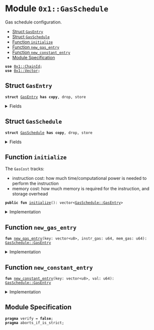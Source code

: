 
<a name="0x1_GasSchedule"></a>

# Module `0x1::GasSchedule`

Gas schedule configuration.


-  [Struct `GasEntry`](#0x1_GasSchedule_GasEntry)
-  [Struct `GasSchedule`](#0x1_GasSchedule_GasSchedule)
-  [Function `initialize`](#0x1_GasSchedule_initialize)
-  [Function `new_gas_entry`](#0x1_GasSchedule_new_gas_entry)
-  [Function `new_constant_entry`](#0x1_GasSchedule_new_constant_entry)
-  [Module Specification](#@Module_Specification_0)


<pre><code><b>use</b> <a href="ChainId.md#0x1_ChainId">0x1::ChainId</a>;
<b>use</b> <a href="Vector.md#0x1_Vector">0x1::Vector</a>;
</code></pre>



<a name="0x1_GasSchedule_GasEntry"></a>

## Struct `GasEntry`



<pre><code><b>struct</b> <a href="GasSchedule.md#0x1_GasSchedule_GasEntry">GasEntry</a> <b>has</b> <b>copy</b>, drop, store
</code></pre>



<details>
<summary>Fields</summary>


<dl>
<dt>
<code>key: vector&lt;u8&gt;</code>
</dt>
<dd>

</dd>
<dt>
<code>val: u64</code>
</dt>
<dd>

</dd>
</dl>


</details>

<a name="0x1_GasSchedule_GasSchedule"></a>

## Struct `GasSchedule`



<pre><code><b>struct</b> <a href="GasSchedule.md#0x1_GasSchedule">GasSchedule</a> <b>has</b> <b>copy</b>, drop, store
</code></pre>



<details>
<summary>Fields</summary>


<dl>
<dt>
<code>entries: vector&lt;<a href="GasSchedule.md#0x1_GasSchedule_GasEntry">GasSchedule::GasEntry</a>&gt;</code>
</dt>
<dd>

</dd>
</dl>


</details>

<a name="0x1_GasSchedule_initialize"></a>

## Function `initialize`

The  <code>GasCost</code> tracks:
- instruction cost: how much time/computational power is needed to perform the instruction
- memory cost: how much memory is required for the instruction, and storage overhead


<pre><code><b>public</b> <b>fun</b> <a href="GasSchedule.md#0x1_GasSchedule_initialize">initialize</a>(): vector&lt;<a href="GasSchedule.md#0x1_GasSchedule_GasEntry">GasSchedule::GasEntry</a>&gt;
</code></pre>



<details>
<summary>Implementation</summary>


<pre><code><b>public</b> <b>fun</b> <a href="GasSchedule.md#0x1_GasSchedule_initialize">initialize</a>(): vector&lt;<a href="GasSchedule.md#0x1_GasSchedule_GasEntry">GasEntry</a>&gt; {
    <b>let</b> table = <a href="Vector.md#0x1_Vector_empty">Vector::empty</a>();

    // instruction_schedule
    // POP
    <a href="Vector.md#0x1_Vector_push_back">Vector::push_back</a>(&<b>mut</b> table, <a href="GasSchedule.md#0x1_GasSchedule_new_gas_entry">new_gas_entry</a>(b"instr.pop", 1, 1));
    // RET
    <a href="Vector.md#0x1_Vector_push_back">Vector::push_back</a>(&<b>mut</b> table, <a href="GasSchedule.md#0x1_GasSchedule_new_gas_entry">new_gas_entry</a>(b"instr.ret", 638, 1));
    // BR_TRUE
    <a href="Vector.md#0x1_Vector_push_back">Vector::push_back</a>(&<b>mut</b> table, <a href="GasSchedule.md#0x1_GasSchedule_new_gas_entry">new_gas_entry</a>(b"instr.br_true", 1, 1));
    // BR_FALSE
    <a href="Vector.md#0x1_Vector_push_back">Vector::push_back</a>(&<b>mut</b> table, <a href="GasSchedule.md#0x1_GasSchedule_new_gas_entry">new_gas_entry</a>(b"instr.br_false", 1, 1));
    // BRANCH
    <a href="Vector.md#0x1_Vector_push_back">Vector::push_back</a>(&<b>mut</b> table, <a href="GasSchedule.md#0x1_GasSchedule_new_gas_entry">new_gas_entry</a>(b"instr.branch", 1, 1));
    // LD_U64
    <a href="Vector.md#0x1_Vector_push_back">Vector::push_back</a>(&<b>mut</b> table, <a href="GasSchedule.md#0x1_GasSchedule_new_gas_entry">new_gas_entry</a>(b"instr.ld_u64", 1, 1));
    // LD_CONST
    <a href="Vector.md#0x1_Vector_push_back">Vector::push_back</a>(&<b>mut</b> table, <a href="GasSchedule.md#0x1_GasSchedule_new_gas_entry">new_gas_entry</a>(b"instr.ld_const.per_byte", 1, 1));
    // LD_TRUE
    <a href="Vector.md#0x1_Vector_push_back">Vector::push_back</a>(&<b>mut</b> table, <a href="GasSchedule.md#0x1_GasSchedule_new_gas_entry">new_gas_entry</a>(b"instr.ld_true", 1, 1));
    // LD_FALSE
    <a href="Vector.md#0x1_Vector_push_back">Vector::push_back</a>(&<b>mut</b> table, <a href="GasSchedule.md#0x1_GasSchedule_new_gas_entry">new_gas_entry</a>(b"instr.ld_false", 1, 1));
    // COPY_LOC
    <a href="Vector.md#0x1_Vector_push_back">Vector::push_back</a>(&<b>mut</b> table, <a href="GasSchedule.md#0x1_GasSchedule_new_gas_entry">new_gas_entry</a>(b"instr.copy_loc.per_abs_mem_unit", 1, 1));
    // MOVE_LOC
    <a href="Vector.md#0x1_Vector_push_back">Vector::push_back</a>(&<b>mut</b> table, <a href="GasSchedule.md#0x1_GasSchedule_new_gas_entry">new_gas_entry</a>(b"instr.move_loc.per_abs_mem_unit", 1, 1));
    // ST_LOC
    <a href="Vector.md#0x1_Vector_push_back">Vector::push_back</a>(&<b>mut</b> table, <a href="GasSchedule.md#0x1_GasSchedule_new_gas_entry">new_gas_entry</a>(b"instr.st_loc.per_abs_mem_unit", 1, 1));
    // MUT_BORROW_LOC
    <a href="Vector.md#0x1_Vector_push_back">Vector::push_back</a>(&<b>mut</b> table, <a href="GasSchedule.md#0x1_GasSchedule_new_gas_entry">new_gas_entry</a>(b"instr.mut_borrow_loc", 2, 1));
    // IMM_BORROW_LOC
    <a href="Vector.md#0x1_Vector_push_back">Vector::push_back</a>(&<b>mut</b> table, <a href="GasSchedule.md#0x1_GasSchedule_new_gas_entry">new_gas_entry</a>(b"instr.imm_borrow_loc", 1, 1));
    // MUT_BORROW_FIELD
    <a href="Vector.md#0x1_Vector_push_back">Vector::push_back</a>(&<b>mut</b> table, <a href="GasSchedule.md#0x1_GasSchedule_new_gas_entry">new_gas_entry</a>(b"instr.mut_borrow_field", 1, 1));
    // IMM_BORROW_FIELD
    <a href="Vector.md#0x1_Vector_push_back">Vector::push_back</a>(&<b>mut</b> table, <a href="GasSchedule.md#0x1_GasSchedule_new_gas_entry">new_gas_entry</a>(b"instr.imm_borrow_field", 1, 1));
    // CALL
    <a href="Vector.md#0x1_Vector_push_back">Vector::push_back</a>(&<b>mut</b> table, <a href="GasSchedule.md#0x1_GasSchedule_new_gas_entry">new_gas_entry</a>(b"instr.call.per_arg", 1132, 1));
    // PACK
    <a href="Vector.md#0x1_Vector_push_back">Vector::push_back</a>(&<b>mut</b> table, <a href="GasSchedule.md#0x1_GasSchedule_new_gas_entry">new_gas_entry</a>(b"instr.pack.per_abs_mem_unit", 2, 1));
    // UNPACK
    <a href="Vector.md#0x1_Vector_push_back">Vector::push_back</a>(&<b>mut</b> table, <a href="GasSchedule.md#0x1_GasSchedule_new_gas_entry">new_gas_entry</a>(b"instr.unpack.per_abs_mem_unit", 2, 1));
    // READ_REF
    <a href="Vector.md#0x1_Vector_push_back">Vector::push_back</a>(&<b>mut</b> table, <a href="GasSchedule.md#0x1_GasSchedule_new_gas_entry">new_gas_entry</a>(b"instr.read_ref.per_abs_mem_unit", 1, 1));
    // WRITE_REF
    <a href="Vector.md#0x1_Vector_push_back">Vector::push_back</a>(&<b>mut</b> table, <a href="GasSchedule.md#0x1_GasSchedule_new_gas_entry">new_gas_entry</a>(b"instr.write_ref.per_abs_mem_unit", 1, 1));
    // ADD
    <a href="Vector.md#0x1_Vector_push_back">Vector::push_back</a>(&<b>mut</b> table, <a href="GasSchedule.md#0x1_GasSchedule_new_gas_entry">new_gas_entry</a>(b"instr.add", 1, 1));
    // SUB
    <a href="Vector.md#0x1_Vector_push_back">Vector::push_back</a>(&<b>mut</b> table, <a href="GasSchedule.md#0x1_GasSchedule_new_gas_entry">new_gas_entry</a>(b"instr.sub", 1, 1));
    // MUL
    <a href="Vector.md#0x1_Vector_push_back">Vector::push_back</a>(&<b>mut</b> table, <a href="GasSchedule.md#0x1_GasSchedule_new_gas_entry">new_gas_entry</a>(b"instr.mul", 1, 1));
    // MOD
    <a href="Vector.md#0x1_Vector_push_back">Vector::push_back</a>(&<b>mut</b> table, <a href="GasSchedule.md#0x1_GasSchedule_new_gas_entry">new_gas_entry</a>(b"instr.mod", 1, 1));
    // DIV
    <a href="Vector.md#0x1_Vector_push_back">Vector::push_back</a>(&<b>mut</b> table, <a href="GasSchedule.md#0x1_GasSchedule_new_gas_entry">new_gas_entry</a>(b"instr.div", 3, 1));
    // BIT_OR
    <a href="Vector.md#0x1_Vector_push_back">Vector::push_back</a>(&<b>mut</b> table, <a href="GasSchedule.md#0x1_GasSchedule_new_gas_entry">new_gas_entry</a>(b"instr.bit_or", 2, 1));
    // BIT_AND
    <a href="Vector.md#0x1_Vector_push_back">Vector::push_back</a>(&<b>mut</b> table, <a href="GasSchedule.md#0x1_GasSchedule_new_gas_entry">new_gas_entry</a>(b"instr.bit_and", 2, 1));
    // XOR
    <a href="Vector.md#0x1_Vector_push_back">Vector::push_back</a>(&<b>mut</b> table, <a href="GasSchedule.md#0x1_GasSchedule_new_gas_entry">new_gas_entry</a>(b"instr.xor", 1, 1));
    // OR
    <a href="Vector.md#0x1_Vector_push_back">Vector::push_back</a>(&<b>mut</b> table, <a href="GasSchedule.md#0x1_GasSchedule_new_gas_entry">new_gas_entry</a>(b"instr.or", 2, 1));
    // AND
    <a href="Vector.md#0x1_Vector_push_back">Vector::push_back</a>(&<b>mut</b> table, <a href="GasSchedule.md#0x1_GasSchedule_new_gas_entry">new_gas_entry</a>(b"instr.and", 1, 1));
    // NOT
    <a href="Vector.md#0x1_Vector_push_back">Vector::push_back</a>(&<b>mut</b> table, <a href="GasSchedule.md#0x1_GasSchedule_new_gas_entry">new_gas_entry</a>(b"instr.not", 1, 1));
    // EQ
    <a href="Vector.md#0x1_Vector_push_back">Vector::push_back</a>(&<b>mut</b> table, <a href="GasSchedule.md#0x1_GasSchedule_new_gas_entry">new_gas_entry</a>(b"instr.eq.per_abs_mem_unit", 1, 1));
    // NEQ
    <a href="Vector.md#0x1_Vector_push_back">Vector::push_back</a>(&<b>mut</b> table, <a href="GasSchedule.md#0x1_GasSchedule_new_gas_entry">new_gas_entry</a>(b"instr.neq.per_abs_mem_unit", 1, 1));
    // LT
    <a href="Vector.md#0x1_Vector_push_back">Vector::push_back</a>(&<b>mut</b> table, <a href="GasSchedule.md#0x1_GasSchedule_new_gas_entry">new_gas_entry</a>(b"instr.lt", 1, 1));
    // GT
    <a href="Vector.md#0x1_Vector_push_back">Vector::push_back</a>(&<b>mut</b> table, <a href="GasSchedule.md#0x1_GasSchedule_new_gas_entry">new_gas_entry</a>(b"instr.gt", 1, 1));
    // LE
    <a href="Vector.md#0x1_Vector_push_back">Vector::push_back</a>(&<b>mut</b> table, <a href="GasSchedule.md#0x1_GasSchedule_new_gas_entry">new_gas_entry</a>(b"instr.le", 2, 1));
    // GE
    <a href="Vector.md#0x1_Vector_push_back">Vector::push_back</a>(&<b>mut</b> table, <a href="GasSchedule.md#0x1_GasSchedule_new_gas_entry">new_gas_entry</a>(b"instr.ge", 1, 1));
    // ABORT
    <a href="Vector.md#0x1_Vector_push_back">Vector::push_back</a>(&<b>mut</b> table, <a href="GasSchedule.md#0x1_GasSchedule_new_gas_entry">new_gas_entry</a>(b"instr.<b>abort</b>", 1, 1));
    // NOP
    <a href="Vector.md#0x1_Vector_push_back">Vector::push_back</a>(&<b>mut</b> table, <a href="GasSchedule.md#0x1_GasSchedule_new_gas_entry">new_gas_entry</a>(b"instr.nop", 1, 1));
    // EXISTS
    <a href="Vector.md#0x1_Vector_push_back">Vector::push_back</a>(&<b>mut</b> table, <a href="GasSchedule.md#0x1_GasSchedule_new_gas_entry">new_gas_entry</a>(b"instr.<b>exists</b>.per_abs_mem_unit", 41, 1));
    // MUT_BORROW_GLOBAL
    <a href="Vector.md#0x1_Vector_push_back">Vector::push_back</a>(&<b>mut</b> table, <a href="GasSchedule.md#0x1_GasSchedule_new_gas_entry">new_gas_entry</a>(b"instr.mut_borrow_global.per_abs_mem_unit", 21, 1));
    // IML_BORROW_GLOBAL
    <a href="Vector.md#0x1_Vector_push_back">Vector::push_back</a>(&<b>mut</b> table, <a href="GasSchedule.md#0x1_GasSchedule_new_gas_entry">new_gas_entry</a>(b"instr.imm_borrow_global.per_abs_mem_unit", 23, 1));
    // MOVE_FROM
    <a href="Vector.md#0x1_Vector_push_back">Vector::push_back</a>(&<b>mut</b> table, <a href="GasSchedule.md#0x1_GasSchedule_new_gas_entry">new_gas_entry</a>(b"instr.<b>move_from</b>.per_abs_mem_unit", 459, 1));
    // MOVE_TO
    <a href="Vector.md#0x1_Vector_push_back">Vector::push_back</a>(&<b>mut</b> table, <a href="GasSchedule.md#0x1_GasSchedule_new_gas_entry">new_gas_entry</a>(b"instr.<b>move_to</b>.per_abs_mem_unit", 13, 1));
    // FREEZE_REF
    <a href="Vector.md#0x1_Vector_push_back">Vector::push_back</a>(&<b>mut</b> table, <a href="GasSchedule.md#0x1_GasSchedule_new_gas_entry">new_gas_entry</a>(b"instr.freeze_ref", 1, 1));
    // SHL
    <a href="Vector.md#0x1_Vector_push_back">Vector::push_back</a>(&<b>mut</b> table, <a href="GasSchedule.md#0x1_GasSchedule_new_gas_entry">new_gas_entry</a>(b"instr.shl", 2, 1));
    // SHR
    <a href="Vector.md#0x1_Vector_push_back">Vector::push_back</a>(&<b>mut</b> table, <a href="GasSchedule.md#0x1_GasSchedule_new_gas_entry">new_gas_entry</a>(b"instr.shr", 1, 1));
    // LD_U8
    <a href="Vector.md#0x1_Vector_push_back">Vector::push_back</a>(&<b>mut</b> table, <a href="GasSchedule.md#0x1_GasSchedule_new_gas_entry">new_gas_entry</a>(b"instr.ld_u8", 1, 1));
    // LD_U128
    <a href="Vector.md#0x1_Vector_push_back">Vector::push_back</a>(&<b>mut</b> table, <a href="GasSchedule.md#0x1_GasSchedule_new_gas_entry">new_gas_entry</a>(b"instr.ld_u128", 1, 1));

    // CAST_U8
    <a href="Vector.md#0x1_Vector_push_back">Vector::push_back</a>(&<b>mut</b> table, <a href="GasSchedule.md#0x1_GasSchedule_new_gas_entry">new_gas_entry</a>(b"instr.cast_u8", 2, 1));
    // CAST_U64
    <a href="Vector.md#0x1_Vector_push_back">Vector::push_back</a>(&<b>mut</b> table, <a href="GasSchedule.md#0x1_GasSchedule_new_gas_entry">new_gas_entry</a>(b"instr.cast_u64", 1, 1));
    // CAST_U128
    <a href="Vector.md#0x1_Vector_push_back">Vector::push_back</a>(&<b>mut</b> table, <a href="GasSchedule.md#0x1_GasSchedule_new_gas_entry">new_gas_entry</a>(b"instr.cast_u128", 1, 1));
    // MUT_BORORW_FIELD_GENERIC
    <a href="Vector.md#0x1_Vector_push_back">Vector::push_back</a>(&<b>mut</b> table, <a href="GasSchedule.md#0x1_GasSchedule_new_gas_entry">new_gas_entry</a>(b"instr.mut_borrow_field_generic.base", 1, 1));
    // IMM_BORORW_FIELD_GENERIC
    <a href="Vector.md#0x1_Vector_push_back">Vector::push_back</a>(&<b>mut</b> table, <a href="GasSchedule.md#0x1_GasSchedule_new_gas_entry">new_gas_entry</a>(b"instr.imm_borrow_field_generic.base", 1, 1));
    // CALL_GENERIC
    <a href="Vector.md#0x1_Vector_push_back">Vector::push_back</a>(&<b>mut</b> table, <a href="GasSchedule.md#0x1_GasSchedule_new_gas_entry">new_gas_entry</a>(b"instr.call_generic.per_arg", 582, 1));
    // PACK_GENERIC
    <a href="Vector.md#0x1_Vector_push_back">Vector::push_back</a>(&<b>mut</b> table, <a href="GasSchedule.md#0x1_GasSchedule_new_gas_entry">new_gas_entry</a>(b"instr.pack_generic.per_abs_mem_unit", 2, 1));
    // UNPACK_GENERIC
    <a href="Vector.md#0x1_Vector_push_back">Vector::push_back</a>(&<b>mut</b> table, <a href="GasSchedule.md#0x1_GasSchedule_new_gas_entry">new_gas_entry</a>(b"instr.unpack_generic.per_abs_mem_unit", 2, 1));
    // EXISTS_GENERIC
    <a href="Vector.md#0x1_Vector_push_back">Vector::push_back</a>(&<b>mut</b> table, <a href="GasSchedule.md#0x1_GasSchedule_new_gas_entry">new_gas_entry</a>(b"instr.exists_generic.per_abs_mem_unit", 34, 1));
    // MUT_BORROW_GLOBAL_GENERIC
    <a href="Vector.md#0x1_Vector_push_back">Vector::push_back</a>(&<b>mut</b> table, <a href="GasSchedule.md#0x1_GasSchedule_new_gas_entry">new_gas_entry</a>(b"instr.mut_borrow_global_generic.per_abs_mem_unit", 15, 1));
    // IMM_BORROW_GLOBAL_GENERIC
    <a href="Vector.md#0x1_Vector_push_back">Vector::push_back</a>(&<b>mut</b> table, <a href="GasSchedule.md#0x1_GasSchedule_new_gas_entry">new_gas_entry</a>(b"instr.imm_borrow_global_generic.per_abs_mem_unit", 14, 1));
    // MOVE_FROM_GENERIC
    <a href="Vector.md#0x1_Vector_push_back">Vector::push_back</a>(&<b>mut</b> table, <a href="GasSchedule.md#0x1_GasSchedule_new_gas_entry">new_gas_entry</a>(b"instr.move_from_generic.per_abs_mem_unit", 13, 1));
    // MOVE_TO_GENERIC
    <a href="Vector.md#0x1_Vector_push_back">Vector::push_back</a>(&<b>mut</b> table, <a href="GasSchedule.md#0x1_GasSchedule_new_gas_entry">new_gas_entry</a>(b"instr.move_to_generic.per_abs_mem_unit", 27, 1));

    // VEC_PACK
    <a href="Vector.md#0x1_Vector_push_back">Vector::push_back</a>(&<b>mut</b> table, <a href="GasSchedule.md#0x1_GasSchedule_new_gas_entry">new_gas_entry</a>(b"instr.vec_pack.per_elem", 84, 1));
    // VEC_LEN
    <a href="Vector.md#0x1_Vector_push_back">Vector::push_back</a>(&<b>mut</b> table, <a href="GasSchedule.md#0x1_GasSchedule_new_gas_entry">new_gas_entry</a>(b"instr.vec_len.base", 98, 1));
    // VEC_IMM_BORROW
    <a href="Vector.md#0x1_Vector_push_back">Vector::push_back</a>(&<b>mut</b> table, <a href="GasSchedule.md#0x1_GasSchedule_new_gas_entry">new_gas_entry</a>(b"instr.vec_imm_borrow.base", 1334, 1));
    // VEC_MUT_BORROW
    <a href="Vector.md#0x1_Vector_push_back">Vector::push_back</a>(&<b>mut</b> table, <a href="GasSchedule.md#0x1_GasSchedule_new_gas_entry">new_gas_entry</a>(b"instr.vec_mut_borrow.base", 1902, 1));
    // VEC_PUSH_BACK
    <a href="Vector.md#0x1_Vector_push_back">Vector::push_back</a>(&<b>mut</b> table, <a href="GasSchedule.md#0x1_GasSchedule_new_gas_entry">new_gas_entry</a>(b"instr.vec_push_back.per_abs_mem_unit", 53, 1));
    // VEC_POP_BACK
    <a href="Vector.md#0x1_Vector_push_back">Vector::push_back</a>(&<b>mut</b> table, <a href="GasSchedule.md#0x1_GasSchedule_new_gas_entry">new_gas_entry</a>(b"instr.vec_pop_back.base", 227, 1));
    // VEC_UNPACK
    <a href="Vector.md#0x1_Vector_push_back">Vector::push_back</a>(&<b>mut</b> table, <a href="GasSchedule.md#0x1_GasSchedule_new_gas_entry">new_gas_entry</a>(b"instr.vec_unpack.per_expected_elem", 572, 1));
    // VEC_SWAP
    <a href="Vector.md#0x1_Vector_push_back">Vector::push_back</a>(&<b>mut</b> table, <a href="GasSchedule.md#0x1_GasSchedule_new_gas_entry">new_gas_entry</a>(b"instr.vec_swap.base", 1436, 1));

    <a href="Vector.md#0x1_Vector_push_back">Vector::push_back</a>(&<b>mut</b> table, <a href="GasSchedule.md#0x1_GasSchedule_new_constant_entry">new_constant_entry</a>(b"instr.ld_u16", 3));
    <a href="Vector.md#0x1_Vector_push_back">Vector::push_back</a>(&<b>mut</b> table, <a href="GasSchedule.md#0x1_GasSchedule_new_constant_entry">new_constant_entry</a>(b"instr.ld_u32", 2));
    <a href="Vector.md#0x1_Vector_push_back">Vector::push_back</a>(&<b>mut</b> table, <a href="GasSchedule.md#0x1_GasSchedule_new_constant_entry">new_constant_entry</a>(b"instr.ld_u256", 3));
    <a href="Vector.md#0x1_Vector_push_back">Vector::push_back</a>(&<b>mut</b> table, <a href="GasSchedule.md#0x1_GasSchedule_new_constant_entry">new_constant_entry</a>(b"instr.cast_u16", 3));
    <a href="Vector.md#0x1_Vector_push_back">Vector::push_back</a>(&<b>mut</b> table, <a href="GasSchedule.md#0x1_GasSchedule_new_constant_entry">new_constant_entry</a>(b"instr.cast_u32", 2));
    <a href="Vector.md#0x1_Vector_push_back">Vector::push_back</a>(&<b>mut</b> table, <a href="GasSchedule.md#0x1_GasSchedule_new_constant_entry">new_constant_entry</a>(b"instr.cast_u256", 3));

    // native_schedule
    //<a href="Hash.md#0x1_Hash_sha2_256">Hash::sha2_256</a> 0
    <a href="Vector.md#0x1_Vector_push_back">Vector::push_back</a>(&<b>mut</b> table, <a href="GasSchedule.md#0x1_GasSchedule_new_gas_entry">new_gas_entry</a>(b"move_stdlib.hash.sha2_256.per_byte", 21, 1));
    //<a href="Hash.md#0x1_Hash_sha3_256">Hash::sha3_256</a> 1
    <a href="Vector.md#0x1_Vector_push_back">Vector::push_back</a>(&<b>mut</b> table, <a href="GasSchedule.md#0x1_GasSchedule_new_gas_entry">new_gas_entry</a>(b"move_stdlib.hash.sha3_256.per_byte", 64, 1));
    //<a href="Signature.md#0x1_Signature_ed25519_verify">Signature::ed25519_verify</a> 2
    <a href="Vector.md#0x1_Vector_push_back">Vector::push_back</a>(&<b>mut</b> table, <a href="GasSchedule.md#0x1_GasSchedule_new_gas_entry">new_gas_entry</a>(b"starcoin_natives.signature.ed25519_verify.per_byte", 61, 1));
    //ED25519_THRESHOLD_VERIFY 3 this <b>native</b> funciton is deprecated
    <a href="Vector.md#0x1_Vector_push_back">Vector::push_back</a>(&<b>mut</b> table, <a href="GasSchedule.md#0x1_GasSchedule_new_gas_entry">new_gas_entry</a>(b"", 3351, 1));
    //BSC::to_bytes 4
    <a href="Vector.md#0x1_Vector_push_back">Vector::push_back</a>(&<b>mut</b> table, <a href="GasSchedule.md#0x1_GasSchedule_new_gas_entry">new_gas_entry</a>(b"move_stdlib.bcs.to_bytes.per_byte_serialized", 181, 1));
    //<a href="Vector.md#0x1_Vector_length">Vector::length</a> 5
    <a href="Vector.md#0x1_Vector_push_back">Vector::push_back</a>(&<b>mut</b> table, <a href="GasSchedule.md#0x1_GasSchedule_new_gas_entry">new_gas_entry</a>(b"move_stdlib.vector.length.base", 98, 1));
    //<a href="Vector.md#0x1_Vector_empty">Vector::empty</a> 6
    <a href="Vector.md#0x1_Vector_push_back">Vector::push_back</a>(&<b>mut</b> table, <a href="GasSchedule.md#0x1_GasSchedule_new_gas_entry">new_gas_entry</a>(b"move_stdlib.vector.empty.base", 84, 1));
    //<a href="Vector.md#0x1_Vector_borrow">Vector::borrow</a> 7
    <a href="Vector.md#0x1_Vector_push_back">Vector::push_back</a>(&<b>mut</b> table, <a href="GasSchedule.md#0x1_GasSchedule_new_gas_entry">new_gas_entry</a>(b"move_stdlib.vector.borrow.base", 1334, 1));
    //<a href="Vector.md#0x1_Vector_borrow_mut">Vector::borrow_mut</a> 8
    <a href="Vector.md#0x1_Vector_push_back">Vector::push_back</a>(&<b>mut</b> table, <a href="GasSchedule.md#0x1_GasSchedule_new_gas_entry">new_gas_entry</a>(b"", 1902, 1));
    //<a href="Vector.md#0x1_Vector_push_back">Vector::push_back</a> 9
    <a href="Vector.md#0x1_Vector_push_back">Vector::push_back</a>(&<b>mut</b> table, <a href="GasSchedule.md#0x1_GasSchedule_new_gas_entry">new_gas_entry</a>(b"move_stdlib.vector.push_back.legacy_per_abstract_memory_unit", 53, 1));
    //<a href="Vector.md#0x1_Vector_pop_back">Vector::pop_back</a> 10
    <a href="Vector.md#0x1_Vector_push_back">Vector::push_back</a>(&<b>mut</b> table, <a href="GasSchedule.md#0x1_GasSchedule_new_gas_entry">new_gas_entry</a>(b"move_stdlib.vector.pop_back.base", 227, 1));
    //Vector::destory_empty 11
    <a href="Vector.md#0x1_Vector_push_back">Vector::push_back</a>(&<b>mut</b> table, <a href="GasSchedule.md#0x1_GasSchedule_new_gas_entry">new_gas_entry</a>(b"move_stdlib.vector.destroy_empty.base", 572, 1));
    //<a href="Vector.md#0x1_Vector_swap">Vector::swap</a> 12
    <a href="Vector.md#0x1_Vector_push_back">Vector::push_back</a>(&<b>mut</b> table, <a href="GasSchedule.md#0x1_GasSchedule_new_gas_entry">new_gas_entry</a>(b"move_stdlib.vector.swap.base", 1436, 1));
    //<a href="Signature.md#0x1_Signature_ed25519_validate_pubkey">Signature::ed25519_validate_pubkey</a> 13
    <a href="Vector.md#0x1_Vector_push_back">Vector::push_back</a>(&<b>mut</b> table, <a href="GasSchedule.md#0x1_GasSchedule_new_gas_entry">new_gas_entry</a>(b"starcoin_natives.signature.ed25519_validate_key.per_byte", 26, 1));
    //<a href="Signer.md#0x1_Signer_borrow_address">Signer::borrow_address</a> 14
    <a href="Vector.md#0x1_Vector_push_back">Vector::push_back</a>(&<b>mut</b> table, <a href="GasSchedule.md#0x1_GasSchedule_new_gas_entry">new_gas_entry</a>(b"move_stdlib.signer.borrow_address.base", 353, 1));
    //Account::creator_signer 15
    <a href="Vector.md#0x1_Vector_push_back">Vector::push_back</a>(&<b>mut</b> table, <a href="GasSchedule.md#0x1_GasSchedule_new_gas_entry">new_gas_entry</a>(b"starcoin_natives.account.create_signer.base", 24, 1));
    //Account::destroy_signer 16
    <a href="Vector.md#0x1_Vector_push_back">Vector::push_back</a>(&<b>mut</b> table, <a href="GasSchedule.md#0x1_GasSchedule_new_gas_entry">new_gas_entry</a>(b"starcoin_natives.account.destroy_signer.base", 212, 1));
    //<a href="Event.md#0x1_Event_emit_event">Event::emit_event</a> 17
    <a href="Vector.md#0x1_Vector_push_back">Vector::push_back</a>(&<b>mut</b> table, <a href="GasSchedule.md#0x1_GasSchedule_new_gas_entry">new_gas_entry</a>(b"nursery.event.write_to_event_store.unit_cost", 52, 1));
    //<a href="BCS.md#0x1_BCS_to_address">BCS::to_address</a> 18
    <a href="Vector.md#0x1_Vector_push_back">Vector::push_back</a>(&<b>mut</b> table, <a href="GasSchedule.md#0x1_GasSchedule_new_gas_entry">new_gas_entry</a>(b"move_stdlib.bcs.to_address.per_byte", 26, 1));
    //<a href="Token.md#0x1_Token_name_of">Token::name_of</a> 19
    <a href="Vector.md#0x1_Vector_push_back">Vector::push_back</a>(&<b>mut</b> table, <a href="GasSchedule.md#0x1_GasSchedule_new_gas_entry">new_gas_entry</a>(b"starcoin_natives.token.name_of.base", 2002, 1));
    //<a href="Hash.md#0x1_Hash_keccak_256">Hash::keccak_256</a> 20
    <a href="Vector.md#0x1_Vector_push_back">Vector::push_back</a>(&<b>mut</b> table, <a href="GasSchedule.md#0x1_GasSchedule_new_gas_entry">new_gas_entry</a>(b"starcoin_natives.hash.keccak256.per_byte", 64, 1));
    //<a href="Hash.md#0x1_Hash_ripemd160">Hash::ripemd160</a> 21
    <a href="Vector.md#0x1_Vector_push_back">Vector::push_back</a>(&<b>mut</b> table, <a href="GasSchedule.md#0x1_GasSchedule_new_gas_entry">new_gas_entry</a>(b"starcoin_natives.hash.ripemd160.per_byte", 64, 1));
    //<a href="Signature.md#0x1_Signature_native_ecrecover">Signature::native_ecrecover</a> 22
    <a href="Vector.md#0x1_Vector_push_back">Vector::push_back</a>(&<b>mut</b> table, <a href="GasSchedule.md#0x1_GasSchedule_new_gas_entry">new_gas_entry</a>(b"starcoin_natives.signature.ec_recover.per_byte", 128, 1));
    //<a href="U256.md#0x1_U256_from_bytes">U256::from_bytes</a> 23
    <a href="Vector.md#0x1_Vector_push_back">Vector::push_back</a>(&<b>mut</b> table, <a href="GasSchedule.md#0x1_GasSchedule_new_gas_entry">new_gas_entry</a>(b"starcoin_natives.u256.from_bytes.per_byte", 2, 1));
    //<a href="U256.md#0x1_U256_add">U256::add</a> 24
    <a href="Vector.md#0x1_Vector_push_back">Vector::push_back</a>(&<b>mut</b> table, <a href="GasSchedule.md#0x1_GasSchedule_new_gas_entry">new_gas_entry</a>(b"starcoin_natives.u256.add.base", 4, 1));
    //<a href="U256.md#0x1_U256_sub">U256::sub</a> 25
    <a href="Vector.md#0x1_Vector_push_back">Vector::push_back</a>(&<b>mut</b> table, <a href="GasSchedule.md#0x1_GasSchedule_new_gas_entry">new_gas_entry</a>(b"starcoin_natives.u256.sub.base", 4, 1));
    //<a href="U256.md#0x1_U256_mul">U256::mul</a> 26
    <a href="Vector.md#0x1_Vector_push_back">Vector::push_back</a>(&<b>mut</b> table, <a href="GasSchedule.md#0x1_GasSchedule_new_gas_entry">new_gas_entry</a>(b"starcoin_natives.u256.mul.base", 4, 1));
    //<a href="U256.md#0x1_U256_div">U256::div</a> 27
    <a href="Vector.md#0x1_Vector_push_back">Vector::push_back</a>(&<b>mut</b> table, <a href="GasSchedule.md#0x1_GasSchedule_new_gas_entry">new_gas_entry</a>(b"starcoin_natives.u256.div.base", 10, 1));
    // <a href="U256.md#0x1_U256_rem">U256::rem</a> 28
    <a href="Vector.md#0x1_Vector_push_back">Vector::push_back</a>(&<b>mut</b> table, <a href="GasSchedule.md#0x1_GasSchedule_new_gas_entry">new_gas_entry</a>(b"starcoin_natives.u256.rem.base", 4, 1));
    // <a href="U256.md#0x1_U256_pow">U256::pow</a> 29
    <a href="Vector.md#0x1_Vector_push_back">Vector::push_back</a>(&<b>mut</b> table, <a href="GasSchedule.md#0x1_GasSchedule_new_gas_entry">new_gas_entry</a>(b"starcoin_natives.u256.pow.base", 8, 1));
    // TODO: settle down the gas cost
    // <a href="Vector.md#0x1_Vector_append">Vector::append</a> 30
    <a href="Vector.md#0x1_Vector_push_back">Vector::push_back</a>(&<b>mut</b> table, <a href="GasSchedule.md#0x1_GasSchedule_new_gas_entry">new_gas_entry</a>(b"move_stdlib.vector.append.legacy_per_abstract_memory_unit", 40, 1));
    // <a href="Vector.md#0x1_Vector_remove">Vector::remove</a> 31
    <a href="Vector.md#0x1_Vector_push_back">Vector::push_back</a>(&<b>mut</b> table, <a href="GasSchedule.md#0x1_GasSchedule_new_gas_entry">new_gas_entry</a>(b"move_stdlib.vector.remove.legacy_per_abstract_memory_unit", 20, 1));
    // <a href="Vector.md#0x1_Vector_reverse">Vector::reverse</a> 32
    <a href="Vector.md#0x1_Vector_push_back">Vector::push_back</a>(&<b>mut</b> table, <a href="GasSchedule.md#0x1_GasSchedule_new_gas_entry">new_gas_entry</a>(b"move_stdlib.vector.reverse.legacy_per_abstract_memory_unit", 10, 1));
    // Table::new_table_handle 33
    <a href="Vector.md#0x1_Vector_push_back">Vector::push_back</a>(&<b>mut</b> table, <a href="GasSchedule.md#0x1_GasSchedule_new_gas_entry">new_gas_entry</a>(b"table.new_table_handle.base", 4, 1));
    // Table::add_box 34
    <a href="Vector.md#0x1_Vector_push_back">Vector::push_back</a>(&<b>mut</b> table, <a href="GasSchedule.md#0x1_GasSchedule_new_gas_entry">new_gas_entry</a>(b"table.add_box.per_byte_serialized", 4, 1));
    // Table::borrow_box 35
    <a href="Vector.md#0x1_Vector_push_back">Vector::push_back</a>(&<b>mut</b> table, <a href="GasSchedule.md#0x1_GasSchedule_new_gas_entry">new_gas_entry</a>(b"table.borrow_box.per_byte_serialized", 10, 1));
    // Table::remove_box 36
    <a href="Vector.md#0x1_Vector_push_back">Vector::push_back</a>(&<b>mut</b> table, <a href="GasSchedule.md#0x1_GasSchedule_new_gas_entry">new_gas_entry</a>(b"table.remove_box.per_byte_serialized", 8, 1));
    // Table::contains_box 37
    <a href="Vector.md#0x1_Vector_push_back">Vector::push_back</a>(&<b>mut</b> table, <a href="GasSchedule.md#0x1_GasSchedule_new_gas_entry">new_gas_entry</a>(b"table.contains_box.per_byte_serialized", 40, 1));
    // Table::destroy_empty_box 38
    <a href="Vector.md#0x1_Vector_push_back">Vector::push_back</a>(&<b>mut</b> table, <a href="GasSchedule.md#0x1_GasSchedule_new_gas_entry">new_gas_entry</a>(b"table.destroy_empty_box.base", 20, 1));
    // Table::drop_unchecked_box 39
    <a href="Vector.md#0x1_Vector_push_back">Vector::push_back</a>(&<b>mut</b> table, <a href="GasSchedule.md#0x1_GasSchedule_new_gas_entry">new_gas_entry</a>(b"table.drop_unchecked_box.base", 73, 1));
    // string.check_utf8 40
    <a href="Vector.md#0x1_Vector_push_back">Vector::push_back</a>(&<b>mut</b> table, <a href="GasSchedule.md#0x1_GasSchedule_new_gas_entry">new_gas_entry</a>(b"move_stdlib.string.check_utf8.per_byte", 4, 1));
    // string.sub_str 41
    <a href="Vector.md#0x1_Vector_push_back">Vector::push_back</a>(&<b>mut</b> table, <a href="GasSchedule.md#0x1_GasSchedule_new_gas_entry">new_gas_entry</a>(b"move_stdlib.string.sub_string.per_byte", 4, 1));
    // string.is_char_boundary 42
    <a href="Vector.md#0x1_Vector_push_back">Vector::push_back</a>(&<b>mut</b> table, <a href="GasSchedule.md#0x1_GasSchedule_new_gas_entry">new_gas_entry</a>(b"move_stdlib.string.is_char_boundary.base", 4, 1));
    // Table::string.index_of 43
    <a href="Vector.md#0x1_Vector_push_back">Vector::push_back</a>(&<b>mut</b> table, <a href="GasSchedule.md#0x1_GasSchedule_new_gas_entry">new_gas_entry</a>(b"move_stdlib.string.index_of.per_byte_searched", 4, 1));

    <a href="Vector.md#0x1_Vector_push_back">Vector::push_back</a>(&<b>mut</b> table, <a href="GasSchedule.md#0x1_GasSchedule_new_constant_entry">new_constant_entry</a>(b"nursery.debug.print.base_cost", 1));
    <a href="Vector.md#0x1_Vector_push_back">Vector::push_back</a>(&<b>mut</b> table, <a href="GasSchedule.md#0x1_GasSchedule_new_constant_entry">new_constant_entry</a>(b"nursery.debug.print_stack_trace.base_cost", 1));
    <a href="Vector.md#0x1_Vector_push_back">Vector::push_back</a>(&<b>mut</b> table, <a href="GasSchedule.md#0x1_GasSchedule_new_constant_entry">new_constant_entry</a>(b"move_stdlib.hash.sha2_256.legacy_min_input_len", 1));
    <a href="Vector.md#0x1_Vector_push_back">Vector::push_back</a>(&<b>mut</b> table, <a href="GasSchedule.md#0x1_GasSchedule_new_constant_entry">new_constant_entry</a>(b"move_stdlib.hash.sha3_256.legacy_min_input_len", 1));
    <a href="Vector.md#0x1_Vector_push_back">Vector::push_back</a>(&<b>mut</b> table, <a href="GasSchedule.md#0x1_GasSchedule_new_constant_entry">new_constant_entry</a>(b"move_stdlib.bcs.to_bytes.failure", 182));
    <a href="Vector.md#0x1_Vector_push_back">Vector::push_back</a>(&<b>mut</b> table, <a href="GasSchedule.md#0x1_GasSchedule_new_constant_entry">new_constant_entry</a>(b"move_stdlib.bcs.to_bytes.legacy_min_output_size", 1));

    // constant config values
    <a href="Vector.md#0x1_Vector_push_back">Vector::push_back</a>(&<b>mut</b> table, <a href="GasSchedule.md#0x1_GasSchedule_new_constant_entry">new_constant_entry</a>(b"txn.global_memory_per_byte_cost", 4));
    <a href="Vector.md#0x1_Vector_push_back">Vector::push_back</a>(&<b>mut</b> table, <a href="GasSchedule.md#0x1_GasSchedule_new_constant_entry">new_constant_entry</a>(b"txn.global_memory_per_byte_write_cost", 9));
    <a href="Vector.md#0x1_Vector_push_back">Vector::push_back</a>(&<b>mut</b> table, <a href="GasSchedule.md#0x1_GasSchedule_new_constant_entry">new_constant_entry</a>(b"txn.min_transaction_gas_units", 600));
    <a href="Vector.md#0x1_Vector_push_back">Vector::push_back</a>(&<b>mut</b> table, <a href="GasSchedule.md#0x1_GasSchedule_new_constant_entry">new_constant_entry</a>(b"txn.large_transaction_cutoff", 600));
    <a href="Vector.md#0x1_Vector_push_back">Vector::push_back</a>(&<b>mut</b> table, <a href="GasSchedule.md#0x1_GasSchedule_new_constant_entry">new_constant_entry</a>(b"txn.intrinsic_gas_per_byte", 8));
    <b>let</b> maximum_number_of_gas_units: u64 = 40000000;//must less than base_block_gas_limit
    <b>if</b> (<a href="ChainId.md#0x1_ChainId_is_test">ChainId::is_test</a>() || <a href="ChainId.md#0x1_ChainId_is_dev">ChainId::is_dev</a>() || <a href="ChainId.md#0x1_ChainId_is_halley">ChainId::is_halley</a>()) {
        maximum_number_of_gas_units = maximum_number_of_gas_units * 10
    };
    <a href="Vector.md#0x1_Vector_push_back">Vector::push_back</a>(&<b>mut</b> table, <a href="GasSchedule.md#0x1_GasSchedule_new_constant_entry">new_constant_entry</a>(b"txn.maximum_number_of_gas_units", maximum_number_of_gas_units));
    <a href="Vector.md#0x1_Vector_push_back">Vector::push_back</a>(&<b>mut</b> table, <a href="GasSchedule.md#0x1_GasSchedule_new_constant_entry">new_constant_entry</a>(b"txn.min_price_per_gas_unit", <b>if</b> (<a href="ChainId.md#0x1_ChainId_is_test">ChainId::is_test</a>()) { 0 }  <b>else</b> { 1 }));
    <a href="Vector.md#0x1_Vector_push_back">Vector::push_back</a>(&<b>mut</b> table, <a href="GasSchedule.md#0x1_GasSchedule_new_constant_entry">new_constant_entry</a>(b"txn.max_price_per_gas_unit", 10000));
    <a href="Vector.md#0x1_Vector_push_back">Vector::push_back</a>(&<b>mut</b> table, <a href="GasSchedule.md#0x1_GasSchedule_new_constant_entry">new_constant_entry</a>(b"txn.max_transaction_size_in_bytes", 1024 * 128));
    <a href="Vector.md#0x1_Vector_push_back">Vector::push_back</a>(&<b>mut</b> table, <a href="GasSchedule.md#0x1_GasSchedule_new_constant_entry">new_constant_entry</a>(b"txn.gas_unit_scaling_factor", 1));
    <a href="Vector.md#0x1_Vector_push_back">Vector::push_back</a>(&<b>mut</b> table, <a href="GasSchedule.md#0x1_GasSchedule_new_constant_entry">new_constant_entry</a>(b"txn.default_account_size", 800));

    table
}
</code></pre>



</details>

<a name="0x1_GasSchedule_new_gas_entry"></a>

## Function `new_gas_entry`



<pre><code><b>fun</b> <a href="GasSchedule.md#0x1_GasSchedule_new_gas_entry">new_gas_entry</a>(key: vector&lt;u8&gt;, instr_gas: u64, mem_gas: u64): <a href="GasSchedule.md#0x1_GasSchedule_GasEntry">GasSchedule::GasEntry</a>
</code></pre>



<details>
<summary>Implementation</summary>


<pre><code><b>fun</b> <a href="GasSchedule.md#0x1_GasSchedule_new_gas_entry">new_gas_entry</a>(key: vector&lt;u8&gt;, instr_gas: u64, mem_gas: u64): <a href="GasSchedule.md#0x1_GasSchedule_GasEntry">GasEntry</a> {
    <a href="GasSchedule.md#0x1_GasSchedule_GasEntry">GasEntry</a> {
        key,
        val: instr_gas + mem_gas,
    }
}
</code></pre>



</details>

<a name="0x1_GasSchedule_new_constant_entry"></a>

## Function `new_constant_entry`



<pre><code><b>fun</b> <a href="GasSchedule.md#0x1_GasSchedule_new_constant_entry">new_constant_entry</a>(key: vector&lt;u8&gt;, val: u64): <a href="GasSchedule.md#0x1_GasSchedule_GasEntry">GasSchedule::GasEntry</a>
</code></pre>



<details>
<summary>Implementation</summary>


<pre><code><b>fun</b> <a href="GasSchedule.md#0x1_GasSchedule_new_constant_entry">new_constant_entry</a>(key: vector&lt;u8&gt;, val: u64): <a href="GasSchedule.md#0x1_GasSchedule_GasEntry">GasEntry</a> {
    <a href="GasSchedule.md#0x1_GasSchedule_GasEntry">GasEntry</a> {
        key,
        val,
    }
}
</code></pre>



</details>

<a name="@Module_Specification_0"></a>

## Module Specification



<pre><code><b>pragma</b> verify = <b>false</b>;
<b>pragma</b> aborts_if_is_strict;
</code></pre>
